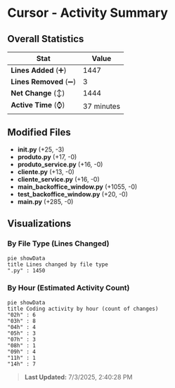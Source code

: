 # Cursor - Activity Summary 

## Overall Statistics

| Stat                   | Value                                                             |
| ---------------------- | ----------------------------------------------------------------- |
| **Lines Added** (➕)   | 1447                                          |
| **Lines Removed** (➖) | 3                                        |
| **Net Change** (↕)    | 1444                |
| **Active Time** (⌚)   | 37 minutes |


## Modified Files
- **__init__.py** (+25, -3)
- **produto.py** (+17, -0)
- **produto_service.py** (+16, -0)
- **cliente.py** (+13, -0)
- **cliente_service.py** (+16, -0)
- **main_backoffice_window.py** (+1055, -0)
- **test_backoffice_window.py** (+20, -0)
- **main.py** (+285, -0)

## Visualizations

### By File Type (Lines Changed)

```mermaid
pie showData
title Lines changed by file type
".py" : 1450
```

### By Hour (Estimated Activity Count)

```mermaid
pie showData
title Coding activity by hour (count of changes)
"02h" : 6
"03h" : 8
"04h" : 4
"05h" : 3
"07h" : 3
"08h" : 1
"09h" : 4
"11h" : 1
"14h" : 7
```


> **Last Updated:** 7/3/2025, 2:40:28 PM